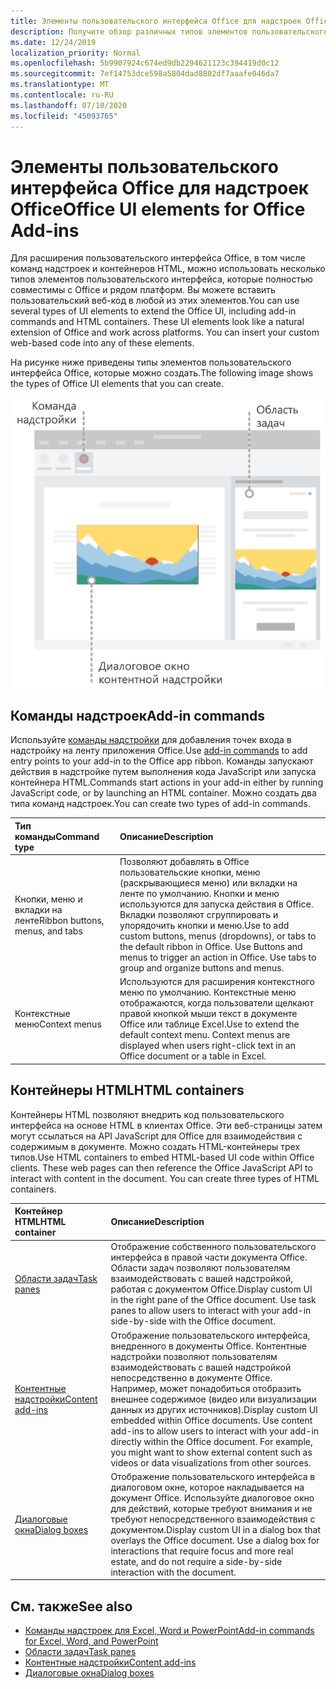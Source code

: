 ```yaml
---
title: Элементы пользовательского интерфейса Office для надстроек Office
description: Получите обзор различных типов элементов пользовательского интерфейса в надстройке Office.
ms.date: 12/24/2019
localization_priority: Normal
ms.openlocfilehash: 5b9907924c674ed9db2294621123c394419d0c12
ms.sourcegitcommit: 7ef14753dce598a5804dad8802df7aaafe046da7
ms.translationtype: MT
ms.contentlocale: ru-RU
ms.lasthandoff: 07/10/2020
ms.locfileid: "45093765"
---
```

# <a name="office-ui-elements-for-office-add-ins"></a><span data-ttu-id="c3e24-103">Элементы пользовательского интерфейса Office для надстроек Office</span><span class="sxs-lookup"><span data-stu-id="c3e24-103">Office UI elements for Office Add-ins</span></span>

<span data-ttu-id="c3e24-p101">Для расширения пользовательского интерфейса Office, в том числе команд надстроек и контейнеров HTML, можно использовать несколько типов элементов пользовательского интерфейса, которые полностью совместимы с Office и рядом платформ. Вы можете вставить пользовательский веб-код в любой из этих элементов.</span><span class="sxs-lookup"><span data-stu-id="c3e24-p101">You can use several types of UI elements to extend the Office UI, including add-in commands and HTML containers. These UI elements look like a natural extension of Office and work across platforms. You can insert your custom web-based code into any of these elements.</span></span>

<span data-ttu-id="c3e24-107">На рисунке ниже приведены типы элементов пользовательского интерфейса Office, которые можно создать.</span><span class="sxs-lookup"><span data-stu-id="c3e24-107">The following image shows the types of Office UI elements that you can create.</span></span>

![Изображение с командами надстроек на ленте, областью задач и диалоговым окном в документе Office](../images/add-in-ui-elements.png)

## <a name="add-in-commands"></a><span data-ttu-id="c3e24-109">Команды надстроек</span><span class="sxs-lookup"><span data-stu-id="c3e24-109">Add-in commands</span></span>

<span data-ttu-id="c3e24-110">Используйте [команды надстройки](add-in-commands.md) для добавления точек входа в надстройку на ленту приложения Office.</span><span class="sxs-lookup"><span data-stu-id="c3e24-110">Use [add-in commands](add-in-commands.md) to add entry points to your add-in to the Office app ribbon.</span></span> <span data-ttu-id="c3e24-111">Команды запускают действия в надстройке путем выполнения кода JavaScript или запуска контейнера HTML.</span><span class="sxs-lookup"><span data-stu-id="c3e24-111">Commands start actions in your add-in either by running JavaScript code, or by launching an HTML container.</span></span> <span data-ttu-id="c3e24-112">Можно создать два типа команд надстроек.</span><span class="sxs-lookup"><span data-stu-id="c3e24-112">You can create two types of add-in commands.</span></span>

|<span data-ttu-id="c3e24-113">**Тип команды**</span><span class="sxs-lookup"><span data-stu-id="c3e24-113">**Command type**</span></span>|<span data-ttu-id="c3e24-114">**Описание**</span><span class="sxs-lookup"><span data-stu-id="c3e24-114">**Description**</span></span>|
|:---------------|:--------------|
|<span data-ttu-id="c3e24-115">Кнопки, меню и вкладки на ленте</span><span class="sxs-lookup"><span data-stu-id="c3e24-115">Ribbon buttons, menus, and tabs</span></span>|<span data-ttu-id="c3e24-p103">Позволяют добавлять в Office пользовательские кнопки, меню (раскрывающиеся меню) или вкладки на ленте по умолчанию. Кнопки и меню используются для запуска действия в Office. Вкладки позволяют сгруппировать и упорядочить кнопки и меню.</span><span class="sxs-lookup"><span data-stu-id="c3e24-p103">Use to add custom buttons, menus (dropdowns), or tabs to the default ribbon in Office. Use Buttons and menus to trigger an action in Office. Use tabs to group and organize buttons and menus.</span></span>|
|<span data-ttu-id="c3e24-119">Контекстные меню</span><span class="sxs-lookup"><span data-stu-id="c3e24-119">Context menus</span></span>| <span data-ttu-id="c3e24-p104">Используются для расширения контекстного меню по умолчанию. Контекстные меню отображаются, когда пользователи щелкают правой кнопкой мыши текст в документе Office или таблице Excel.</span><span class="sxs-lookup"><span data-stu-id="c3e24-p104">Use to extend the default context menu. Context menus are displayed when users right-click text in an Office document or a table in Excel.</span></span>| 

## <a name="html-containers"></a><span data-ttu-id="c3e24-122">Контейнеры HTML</span><span class="sxs-lookup"><span data-stu-id="c3e24-122">HTML containers</span></span>

<span data-ttu-id="c3e24-p105">Контейнеры HTML позволяют внедрить код пользовательского интерфейса на основе HTML в клиентах Office. Эти веб-страницы затем могут ссылаться на API JavaScript для Office для взаимодействия с содержимым в документе. Можно создать HTML-контейнеры трех типов.</span><span class="sxs-lookup"><span data-stu-id="c3e24-p105">Use HTML containers to embed HTML-based UI code within Office clients. These web pages can then reference the Office JavaScript API to interact with content in the document. You can create three types of HTML containers.</span></span>

|<span data-ttu-id="c3e24-126">**Контейнер HTML**</span><span class="sxs-lookup"><span data-stu-id="c3e24-126">**HTML container**</span></span>|<span data-ttu-id="c3e24-127">**Описание**</span><span class="sxs-lookup"><span data-stu-id="c3e24-127">**Description**</span></span>|
|:-----------------|:--------------|
|[<span data-ttu-id="c3e24-128">Области задач</span><span class="sxs-lookup"><span data-stu-id="c3e24-128">Task panes</span></span>](task-pane-add-ins.md)|<span data-ttu-id="c3e24-p106">Отображение собственного пользовательского интерфейса в правой части документа Office. Области задач позволяют пользователям взаимодействовать с вашей надстройкой, работая с документом Office.</span><span class="sxs-lookup"><span data-stu-id="c3e24-p106">Display custom UI in the right pane of the Office document. Use task panes to allow users to interact with your add-in side-by-side with the Office document.</span></span>|
|[<span data-ttu-id="c3e24-131">Контентные надстройки</span><span class="sxs-lookup"><span data-stu-id="c3e24-131">Content add-ins</span></span>](content-add-ins.md)|<span data-ttu-id="c3e24-p107">Отображение пользовательского интерфейса, внедренного в документы Office. Контентные надстройки позволяют пользователям взаимодействовать с вашей надстройкой непосредственно в документе Office. Например, может понадобиться отобразить внешнее содержимое (видео или визуализации данных из других источников).</span><span class="sxs-lookup"><span data-stu-id="c3e24-p107">Display custom UI embedded within Office documents. Use content add-ins to allow users to interact with your add-in directly within the Office document. For example, you might want to show external content such as videos or data visualizations from other sources.</span></span> |
|[<span data-ttu-id="c3e24-135">Диалоговые окна</span><span class="sxs-lookup"><span data-stu-id="c3e24-135">Dialog boxes</span></span>](dialog-boxes.md)|<span data-ttu-id="c3e24-p108">Отображение пользовательского интерфейса в диалоговом окне, которое накладывается на документ Office. Используйте диалоговое окно для действий, которые требуют внимания и не требуют непосредственного взаимодействия с документом.</span><span class="sxs-lookup"><span data-stu-id="c3e24-p108">Display custom UI in a dialog box that overlays the Office document. Use a dialog box for interactions that require focus and more real estate, and do not require a side-by-side interaction with the document.</span></span>|

## <a name="see-also"></a><span data-ttu-id="c3e24-138">См. также</span><span class="sxs-lookup"><span data-stu-id="c3e24-138">See also</span></span>

- [<span data-ttu-id="c3e24-139">Команды надстроек для Excel, Word и PowerPoint</span><span class="sxs-lookup"><span data-stu-id="c3e24-139">Add-in commands for Excel, Word, and PowerPoint</span></span>](add-in-commands.md)
- [<span data-ttu-id="c3e24-140">Области задач</span><span class="sxs-lookup"><span data-stu-id="c3e24-140">Task panes</span></span>](task-pane-add-ins.md)
- [<span data-ttu-id="c3e24-141">Контентные надстройки</span><span class="sxs-lookup"><span data-stu-id="c3e24-141">Content add-ins</span></span>](content-add-ins.md)
- [<span data-ttu-id="c3e24-142">Диалоговые окна</span><span class="sxs-lookup"><span data-stu-id="c3e24-142">Dialog boxes</span></span>](dialog-boxes.md)
